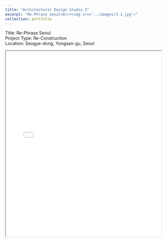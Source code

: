 ```yaml
---
title: "Architectural Design Studio 3"
excerpt: "Re-Phrase Seoul<br/><img src='../images/3-1.jpg'>"
collection: portfolio
---
```



Title: Re-Phrase Seoul  
Project Type: Re-Construction  
Location: Seogye-dong, Yongsan-gu, Seoul

<iframe src="/academicwebsite.github.io//files/2023 1학기_포트폴리오 최종_유시영-compressed.pdf" width="100%" height="600px"></iframe>
